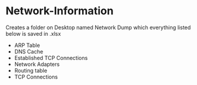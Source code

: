 # Network-Information
Creates a folder on Desktop named Network Dump which everything listed below is saved in .xlsx

* ARP Table
* DNS Cache
* Established TCP Connections
* Network Adapters
* Routing table
* TCP Connections 
